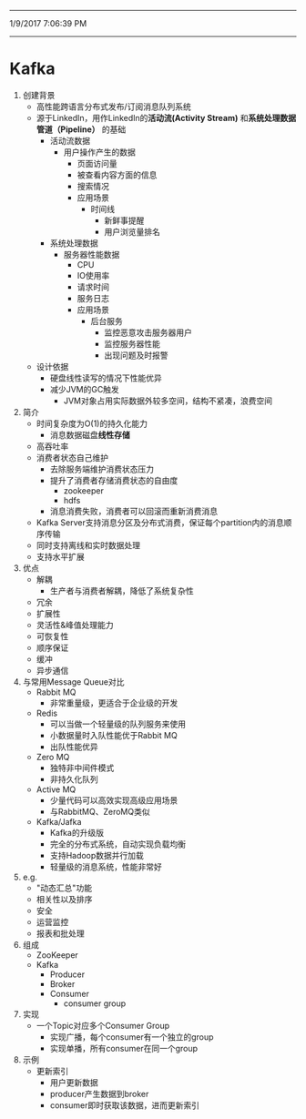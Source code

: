 ----------
1/9/2017 7:06:39 PM 

----------
# Kafka #
1. 创建背景
	- 高性能跨语言分布式发布/订阅消息队列系统
	- 源于LinkedIn，用作LinkedIn的**活动流(Activity Stream)** 和**系统处理数据管道（Pipeline）** 的基础
		- 活动流数据
			- 用户操作产生的数据
				- 页面访问量
				- 被查看内容方面的信息
				- 搜索情况
				- 应用场景
					- 时间线
						- 新鲜事提醒
						- 用户浏览量排名
		- 系统处理数据
			- 服务器性能数据
				- CPU
				- IO使用率
				- 请求时间
				- 服务日志
				- 应用场景
					- 后台服务
						- 监控恶意攻击服务器用户
						- 监控服务器性能
						- 出现问题及时报警
	- 设计依据
		- 硬盘线性读写的情况下性能优异
		- 减少JVM的GC触发
			- JVM对象占用实际数据外较多空间，结构不紧凑，浪费空间
2. 简介
	- 时间复杂度为O(1)的持久化能力
		- 消息数据磁盘**线性存储**
	- 高吞吐率
	- 消费者状态自己维护
		- 去除服务端维护消费状态压力
		- 提升了消费者存储消费状态的自由度
			- zookeeper
			- hdfs
		- 消息消费失败，消费者可以回滚而重新消费消息
	- Kafka Server支持消息分区及分布式消费，保证每个partition内的消息顺序传输
	- 同时支持离线和实时数据处理
	- 支持水平扩展  
3. 优点
	- 解耦
		- 生产者与消费者解耦，降低了系统复杂性
	- 冗余
	- 扩展性
	- 灵活性&峰值处理能力
	- 可恢复性  
	- 顺序保证
	- 缓冲
	- 异步通信
4. 与常用Message Queue对比
	-  Rabbit MQ
		- 非常重量级，更适合于企业级的开发
	- Redis
		- 可以当做一个轻量级的队列服务来使用
		- 小数据量时入队性能优于Rabbit MQ
		- 出队性能优异
	- Zero MQ
		- 独特非中间件模式
		- 非持久化队列
	- Active MQ
		- 少量代码可以高效实现高级应用场景
		- 与RabbitMQ、ZeroMQ类似
	- Kafka/Jafka
		- Kafka的升级版
		- 完全的分布式系统，自动实现负载均衡
		- 支持Hadoop数据并行加载
		- 轻量级的消息系统，性能非常好
5. e.g.
	- "动态汇总"功能
	- 相关性以及排序
	- 安全
	- 运营监控
	- 报表和批处理  
6. 组成
	- ZooKeeper
	- Kafka
		- Producer
		- Broker
		- Consumer  
			- consumer group
7. 实现
	- 一个Topic对应多个Consumer Group
		- 实现广播，每个consumer有一个独立的group
		- 实现单播，所有consumer在同一个group  
8. 示例
	- 更新索引
		- 用户更新数据
		- producer产生数据到broker
		- consumer即时获取该数据，进而更新索引
